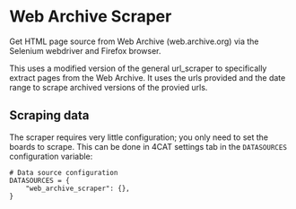 # Web Archive Scraper

Get HTML page source from Web Archive (web.archive.org) via the Selenium webdriver and Firefox browser.

This uses a modified version of the general url_scraper to specifically extract pages
from the Web Archive. It uses the urls provided and the date range to scrape archived
versions of the provied urls.

## Scraping data
The scraper requires very little configuration; you only need to set the boards
to scrape. This can be done in 4CAT settings tab in the `DATASOURCES` configuration
variable:

```
# Data source configuration
DATASOURCES = {
	"web_archive_scraper": {},
}
